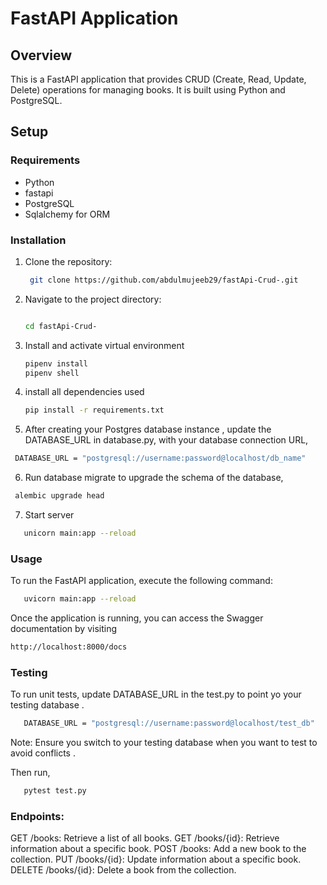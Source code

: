 # FastAPI Application

## Overview

This is a FastAPI application that provides CRUD (Create, Read, Update, Delete) operations for managing books. It is built using Python and PostgreSQL.

## Setup

### Requirements

- Python
- fastapi
- PostgreSQL
- Sqlalchemy for ORM

### Installation

1. Clone the repository:
   ```bash
    git clone https://github.com/abdulmujeeb29/fastApi-Crud-.git

2. Navigate to the project directory:
   ```bash 
   
   cd fastApi-Crud-

3. Install and activate virtual environment
   ```bash
   pipenv install
   pipenv shell

4. install all dependencies used
   ```bash
   pip install -r requirements.txt

5. After creating your Postgres database instance , update the DATABASE_URL in database.py, with your database connection URL,
 ```bash
  DATABASE_URL = "postgresql://username:password@localhost/db_name"
 ```

6. Run database migrate to upgrade the schema of the database,
 ```bash
  alembic upgrade head
```

7. Start server
```bash
   unicorn main:app --reload
```

### Usage
To run the FastAPI application, execute the following command:
```bash
   uvicorn main:app --reload
```

Once the application is running, you can access the Swagger documentation by visiting
``` bash
http://localhost:8000/docs
```



###  Testing
To run unit tests, update DATABASE_URL  in the test.py to point yo your testing database .
```bash
   DATABASE_URL = "postgresql://username:password@localhost/test_db"
```
Note: Ensure you switch to your testing database when you want to test to avoid conflicts .

Then run,
```bash
   pytest test.py
```

###  Endpoints:

GET /books: Retrieve a list of all books.
GET /books/{id}: Retrieve information about a specific book.
POST /books: Add a new book to the collection.
PUT /books/{id}: Update information about a specific book.
DELETE /books/{id}: Delete a book from the collection.
